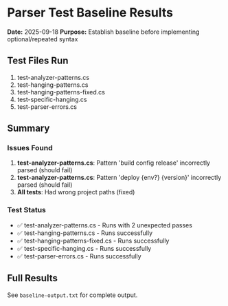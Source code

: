 # Parser Test Baseline Results
**Date:** 2025-09-18
**Purpose:** Establish baseline before implementing optional/repeated syntax

## Test Files Run

1. test-analyzer-patterns.cs
2. test-hanging-patterns.cs
3. test-hanging-patterns-fixed.cs
4. test-specific-hanging.cs
5. test-parser-errors.cs

## Summary

### Issues Found
1. **test-analyzer-patterns.cs**: Pattern 'build config release' incorrectly parsed (should fail)
2. **test-analyzer-patterns.cs**: Pattern 'deploy {env?} {version}' incorrectly parsed (should fail)
3. **All tests**: Had wrong project paths (fixed)

### Test Status
- ✅ test-analyzer-patterns.cs - Runs with 2 unexpected passes
- ✅ test-hanging-patterns.cs - Runs successfully
- ✅ test-hanging-patterns-fixed.cs - Runs successfully
- ✅ test-specific-hanging.cs - Runs successfully
- ✅ test-parser-errors.cs - Runs successfully

## Full Results

See `baseline-output.txt` for complete output.